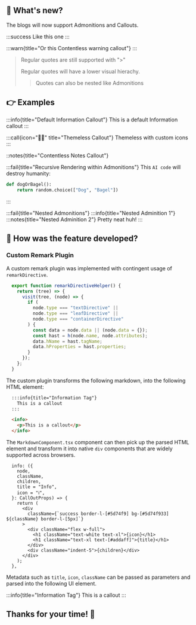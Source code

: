 #

## 🤔 What's new?

The blogs will now support Admonitions and Callouts.

:::success
Like this one
:::

:::warn{title="Or this Contentless warning callout"}
:::

> Regular quotes are still supported with ">"
>
> Regular quotes will have a lower visual hierachy.
> > Quotes can also be nested like Admonitions

## 👉 Examples

:::info{title="Default Information Callout"}
  This is a default Information callout
:::

:::call{icon="🙋‍♂️" title="Themeless Callout"}
Themeless with custom icons
:::

::notes{title="Contentless Notes Callout"}

:::fail{title="Recursive Rendering within Admonitions"}
This `AI code` will destroy humanity:

```py
def dogOrBagel():
    return random.choice(["Dog", "Bagel"])
```

:::

:::fail{title="Nested Admonitions"}
  :::info{title="Nested Adminition 1"}
    :::notes{title="Nested Adminition 2"}
      Pretty neat huh!
:::

## 🤔 How was the feature developed?

### Custom Remark Plugin

A custom remark plugin was implemented with contingent usage of `remarkDirective`.

```js
  export function remarkDirectiveHelper() {
    return (tree) => {
      visit(tree, (node) => {
        if (
          node.type === "textDirective" ||
          node.type === "leafDirective" ||
          node.type === "containerDirective"
        ) {
          const data = node.data || (node.data = {});
          const hast = h(node.name, node.attributes);
          data.hName = hast.tagName;
          data.hProperties = hast.properties;
        }
      });
    };
  }
```

The custom plugin transforms the following markdown, into the following HTML element:

```md
  :::info{title="Information Tag"}
    This is a callout
  :::
```

```html
  <info>
    <p>This is a callout</p>
  </info>
```

The `MarkdownComponent.tsx` component can then pick up the parsed HTML element and transform it into native `div` components that are widely supported across browsers.

```tsx
  info: ({
    node,
    className,
    children,
    title = "Info",
    icon = "ℹ️",
  }: CallOutProps) => {
    return (
      <div
        className={`success border-l-[#5d74f9] bg-[#5d74f933] ${className} border-l-[5px]`}
      >
        <div className="flex w-full">
          <h1 className="text-white text-xl">{icon}</h1>
          <h1 className="text-xl text-[#addaff]">{title}</h1>
        </div>
        <div className="indent-5">{children}</div>
      </div>
    );
  },
```

Metadata such as `title`, `icon`, `className` can be passed as parameters and parsed into the following UI element.

:::info{title="Information Tag"}
This is a callout
:::

## Thanks for your time! 🥐
